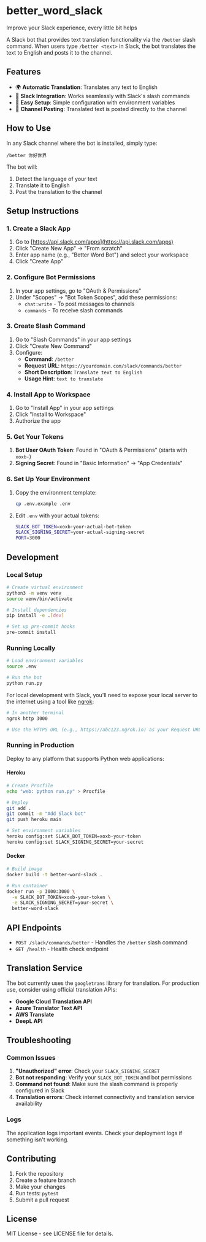 # better_word_slack
Improve your Slack experience, every little bit helps

A Slack bot that provides text translation functionality via the `/better` slash command. When users type `/better <text>` in Slack, the bot translates the text to English and posts it to the channel.

## Features

- 🌍 **Automatic Translation**: Translates any text to English
- 🤖 **Slack Integration**: Works seamlessly with Slack's slash commands
- 🚀 **Easy Setup**: Simple configuration with environment variables
- 📱 **Channel Posting**: Translated text is posted directly to the channel

## How to Use

In any Slack channel where the bot is installed, simply type:
```
/better 你好世界
```

The bot will:
1. Detect the language of your text
2. Translate it to English
3. Post the translation to the channel

## Setup Instructions

### 1. Create a Slack App

1. Go to [https://api.slack.com/apps](https://api.slack.com/apps)
2. Click "Create New App" → "From scratch"
3. Enter app name (e.g., "Better Word Bot") and select your workspace
4. Click "Create App"

### 2. Configure Bot Permissions

1. In your app settings, go to "OAuth & Permissions"
2. Under "Scopes" → "Bot Token Scopes", add these permissions:
   - `chat:write` - To post messages to channels
   - `commands` - To receive slash commands

### 3. Create Slash Command

1. Go to "Slash Commands" in your app settings
2. Click "Create New Command"
3. Configure:
   - **Command**: `/better`
   - **Request URL**: `https://yourdomain.com/slack/commands/better`
   - **Short Description**: `Translate text to English`
   - **Usage Hint**: `text to translate`

### 4. Install App to Workspace

1. Go to "Install App" in your app settings
2. Click "Install to Workspace"
3. Authorize the app

### 5. Get Your Tokens

1. **Bot User OAuth Token**: Found in "OAuth & Permissions" (starts with `xoxb-`)
2. **Signing Secret**: Found in "Basic Information" → "App Credentials"

### 6. Set Up Your Environment

1. Copy the environment template:
   ```bash
   cp .env.example .env
   ```

2. Edit `.env` with your actual tokens:
   ```bash
   SLACK_BOT_TOKEN=xoxb-your-actual-bot-token
   SLACK_SIGNING_SECRET=your-actual-signing-secret
   PORT=3000
   ```

## Development

### Local Setup

```bash
# Create virtual environment
python3 -m venv venv
source venv/bin/activate

# Install dependencies
pip install -e .[dev]

# Set up pre-commit hooks
pre-commit install
```

### Running Locally

```bash
# Load environment variables
source .env

# Run the bot
python run.py
```

For local development with Slack, you'll need to expose your local server to the internet using a tool like [ngrok](https://ngrok.com/):

```bash
# In another terminal
ngrok http 3000

# Use the HTTPS URL (e.g., https://abc123.ngrok.io) as your Request URL in Slack
```

### Running in Production

Deploy to any platform that supports Python web applications:

#### Heroku
```bash
# Create Procfile
echo "web: python run.py" > Procfile

# Deploy
git add .
git commit -m "Add Slack bot"
git push heroku main

# Set environment variables
heroku config:set SLACK_BOT_TOKEN=xoxb-your-token
heroku config:set SLACK_SIGNING_SECRET=your-secret
```

#### Docker
```bash
# Build image
docker build -t better-word-slack .

# Run container
docker run -p 3000:3000 \
  -e SLACK_BOT_TOKEN=xoxb-your-token \
  -e SLACK_SIGNING_SECRET=your-secret \
  better-word-slack
```

## API Endpoints

- `POST /slack/commands/better` - Handles the `/better` slash command
- `GET /health` - Health check endpoint

## Translation Service

The bot currently uses the `googletrans` library for translation. For production use, consider using official translation APIs:

- **Google Cloud Translation API**
- **Azure Translator Text API**
- **AWS Translate**
- **DeepL API**

## Troubleshooting

### Common Issues

1. **"Unauthorized" error**: Check your `SLACK_SIGNING_SECRET`
2. **Bot not responding**: Verify your `SLACK_BOT_TOKEN` and bot permissions
3. **Command not found**: Make sure the slash command is properly configured in Slack
4. **Translation errors**: Check internet connectivity and translation service availability

### Logs

The application logs important events. Check your deployment logs if something isn't working.

## Contributing

1. Fork the repository
2. Create a feature branch
3. Make your changes
4. Run tests: `pytest`
5. Submit a pull request

## License

MIT License - see LICENSE file for details.